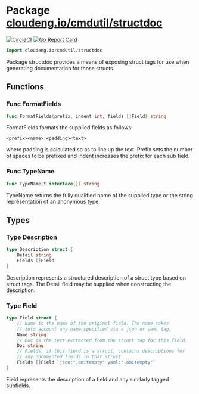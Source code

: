 # Package [cloudeng.io/cmdutil/structdoc](https://pkg.go.dev/cloudeng.io/cmdutil/structdoc?tab=doc)
[![CircleCI](https://circleci.com/gh/cloudengio/go.gotools.svg?style=svg)](https://circleci.com/gh/cloudengio/go.gotools) [![Go Report Card](https://goreportcard.com/badge/cloudeng.io/cmdutil/structdoc)](https://goreportcard.com/report/cloudeng.io/cmdutil/structdoc)

```go
import cloudeng.io/cmdutil/structdoc
```

Package structdoc provides a means of exposing struct tags for use when
generating documentation for those structs.

## Functions
### Func FormatFields
```go
func FormatFields(prefix, indent int, fields []Field) string
```
FormatFields formats the supplied fields as follows:

    <prefix><name>:<padding><text>

where padding is calculated so as to line up the text. Prefix sets the
number of spaces to be prefixed and indent increases the prefix for each sub
field.

### Func TypeName
```go
func TypeName(t interface{}) string
```
TypeName returns the fully qualified name of the supplied type or the string
representation of an anonymous type.



## Types
### Type Description
```go
type Description struct {
	Detail string
	Fields []Field
}
```
Description represents a structured description of a struct type based on
struct tags. The Detail field may be supplied when constructing the
description.

### Type Field
```go
type Field struct {
	// Name is the name of the original field. The name takes
	// into account any name specified via a json or yaml tag.
	Name string
	// Doc is the text extracted from the struct tag for this field.
	Doc string
	// Fields, if this field is a struct, contains descriptions for
	// any documented fields in that struct.
	Fields []Field `json:",omitempty" yaml:",omitempty"`
}
```
Field represents the description of a field and any similarly tagged
subfields.



